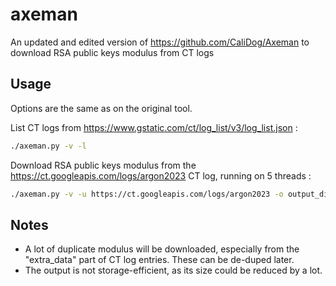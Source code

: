 # axeman
An updated and edited version of https://github.com/CaliDog/Axeman to download RSA public keys modulus from CT logs

## Usage

Options are the same as on the original tool.

List CT logs from https://www.gstatic.com/ct/log_list/v3/log_list.json :
```sh
./axeman.py -v -l
```

Download RSA public keys modulus from the https://ct.googleapis.com/logs/argon2023 CT log, running on 5 threads :
```sh
./axeman.py -v -u https://ct.googleapis.com/logs/argon2023 -o output_dir -f axeman_argon2023_log -c 5
```

## Notes

- A lot of duplicate modulus will be downloaded, especially from the "extra_data" part of CT log entries. These can be de-duped later.
- The output is not storage-efficient, as its size could be reduced by a lot.
